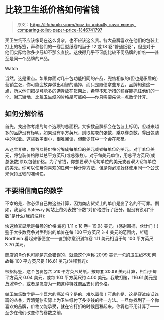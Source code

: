 # 比较卫生纸价格如何省钱

> 原文：<https://lifehacker.com/how-to-actually-save-money-comparing-toilet-paper-price-1846741797>

买卫生纸不应该像现在这么复杂，也不应该这么贵。各大品牌喜欢在他们的包装上打上的标签，声称他们的一卷巨型纸卷相当于 12 或 18 卷“普通纸卷”，但是对于他们实际给你多少纸却不那么直接。这使得几乎不可能比较不同品牌的价格——甚至是同一个品牌的产品。

Watch

当然，这是重点。如果你面对几十包功能相同的产品，兜售相似的(但也是矛盾的)营销主张，你可能会放弃做出明智的选择，而只是随便拿些东西。品牌知道这一点，所以他们把尽可能多的选择放在货架上，希望不知所措的顾客能抓住他们的一个。谢天谢地，比较卫生纸的价格是可能的——你只需要先做一点数学计算。

## 如何分解价格

首先，找出你考虑的每个选项的总面积。大多数品牌都会在包装上标明，但越来越多的品牌没有标明。如果没有平方英尺，则取每卷的张数，乘以卷总数，得出包装中的张数。这些数字很小，很难阅读，但至少其中一个会在那里。

从这里开始，你可以将价格分解成每单位的美元或者每单位的美元。对于单位美元，将包装价格除以总平方英尺(或总张数)。对于每美元单位，用总平方英尺(或总张数)除以包装价格。为了省钱，你想要*最小化*每单位的美元或者*最大化*每单位的美元。你可以使用你喜欢的任何一种计算方法，但是你必须始终使用同一个公式来保持比较的准确性。

## 不要相信商店的数学

不幸的是，你必须自己做这些计算，因为商店货架上的单价是出了名的不可靠。例如，我当地 Safeway 网站上的列表按“计数”对价格进行了细分，但没有说明“计数”是什么(我的注释):

快速检查显示是每卷的价格:每包 1.11 x 18 卷= 19.98 美元。(感谢围捕，伙计们！)鉴于大多数竞争对手列出的单价在每 100 平方英尺 3-4 美元的范围内，绗缝 Northern 看起来很便宜——直到你意识到每卷 1.11 美元相当于每 100 平方英尺 3.70 美元。

商店的单价也可能是完全错误的，就像这个声称 20.99 美元一包的卫生纸不知何故每 100 平方英尺要 116.61 美元(注释我的):

根据标签，这个包裹包含 516 平方英尺的纸。按每套 20.99 美元计算，相当于每平方英尺 0.04 美元，或每 100 平方英尺约 4.00 美元。我敢打赌，116.61 美元是*批发*单价，或者是商店为一箱这种特殊商品支付的价格。

做卫生纸数学是一个巨大的痛苦吗？是的，难以置信！可悲的是，这是穿过废话连篇的丛林，弄清楚你实际上为卫生纸付了多少钱的唯一方法。一旦你找到了一个你喜欢的品牌，价格又能承受，就在它打折的时候囤积起来。你再也不用计算了——至少在他们改变你的卷数之前。